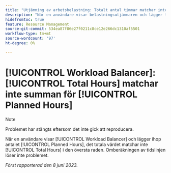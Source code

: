 ```yaml
---
title: "Utjämning av arbetsbelastning: Totalt antal timmar matchar inte summan av planerade timmar"
description: "När en användare visar belastningsutjämnaren och lägger till dummyn med planerade timmar, matchar inte det totala antalet timmar i den översta raden. Omberäkningen av tidslinjen löser inte problemet."
hidefromtoc: true
feature: Resource Management
source-git-commit: 534ea87f86e27f0211c8ce12e266dc1310af5501
workflow-type: tm+mt
source-wordcount: '97'
ht-degree: 0%

---
```



# [!UICONTROL Workload Balancer]: [!UICONTROL Total Hours] matchar inte summan för [!UICONTROL Planned Hours]

>[!NOTE]
>
>Problemet har stängts eftersom det inte gick att reproducera.

När en användare visar [!UICONTROL Workload Balancer] och lägger ihop antalet [!UICONTROL Planned Hours], det totala värdet matchar inte [!UICONTROL Total Hours] i den översta raden. Omberäkningen av tidslinjen löser inte problemet.

_Först rapporterad den 8 juni 2023._

